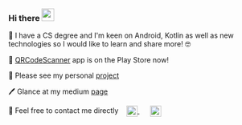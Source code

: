 ### Hi there <a href="https://www.gautamkrishnar.com/"><img src="https://media.giphy.com/media/hvRJCLFzcasrR4ia7z/giphy.gif" width="25px"></a>


🚀 I have a CS degree and I'm keen on Android, Kotlin as well as new technologies so I would like to learn and share more! 🤓

🔭 [QRCodeScanner](https://play.google.com/store/apps/details?id=com.gobirdie.qrcodeapp) app is on the Play Store now!

👀 Please see my personal [project](https://github.com/BegumYazici/PopcornApp)

🖊 Glance at my medium [page](https://yazicibegum.medium.com/)

💌 Feel free to contact me directly 
  &nbsp;&nbsp;
  <a href="https://www.linkedin.com/in/begumyazici/" target="_blank" style='margin-right:10px'>
    <img align="center" src="https://cdn.jsdelivr.net/npm/simple-icons@3.0.1/icons/linkedin.svg" alt="linkedin" height="22px" width="22px" />
  </a>
  &nbsp;&nbsp;
  <a href="mailto:yazicibegum@gmail.com" target="_blank">
    <img align="center" src="https://cdn.jsdelivr.net/npm/simple-icons@3.0.1/icons/protonmail.svg" alt="email" height="22px" width="22px" />
  </a>


